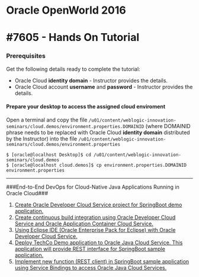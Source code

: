 # Oracle OpenWorld 2016 #

# #7605 - Hands On Tutorial #


### Prerequisites ###

Get the following details ready to complete the tutorial:

+ Oracle Cloud **identity domain** - Instructor provides the details.
+ Oracle Cloud account **username** and **password** - Instructor provides the details.

#### Prepare your desktop to access the assigned cloud enviroment ###
Open a terminal and copy the file `/u01/content/weblogic-innovation-seminars/cloud.demos/environment.properties.DOMAINID` (where DOMAINID phrase needs to be replaced with Oracle Cloud **identity domain** distributed by the Instructor) into the file `/u01/content/weblogic-innovation-seminars/cloud.demos/environment.properties` 

    $ [oracle@localhost Desktop]$ cd /u01/content/weblogic-innovation-seminars/cloud.demos
    $ [oracle@localhost cloud.demos]$ cp environment.properties.DOMAINID environment.properties

----

###End-to-End DevOps for Cloud-Native Java Applications Running in Oracle Cloud###

1. [Create Oracle Developer Cloud Service project for SpringBoot demo application.](https://github.com/oracle-weblogic/weblogic-innovation-seminars/blob/caf-12.2.1/cloud.demos/jcs.basics/create.devcs.project.springboot.md)
2. [Create continuous build integration using Oracle Developer Cloud Service and Oracle Application Container Cloud Service.](https://github.com/oracle-weblogic/weblogic-innovation-seminars/blob/caf-12.2.1/cloud.demos/jcs.basics/devcs.accs.ci.md)
3. [Using Eclipse IDE (Oracle Enterprise Pack for Eclipse) with Oracle Developer Cloud Service.](https://github.com/oracle-weblogic/weblogic-innovation-seminars/blob/caf-12.2.1/cloud.demos/jcs.basics/setup.oepe.md)
4. [Deploy TechCo Demo application to Oracle Java Cloud Service. This application will provide REST interface for SpringBoot sample application.](https://github.com/oracle-weblogic/weblogic-innovation-seminars/blob/caf-12.2.1/cloud.demos/HOL7605/deployTechCoApp.md)
5. [Implement new function (REST client) in SpringBoot sample application using Service Bindings to access Oracle Java Cloud Services.](https://github.com/oracle-weblogic/weblogic-innovation-seminars/blob/caf-12.2.1/cloud.demos/jcs.basics/change.mgmt.devcs.md)

